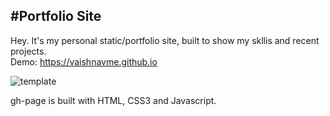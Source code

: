 #Portfolio Site
---------
Hey. It's my personal static/portfolio site, built to show my skllis and recent projects.<br>
Demo: https://vaishnavme.github.io

![template](../master/assets/template.png)


gh-page is built with HTML, CSS3 and Javascript.
